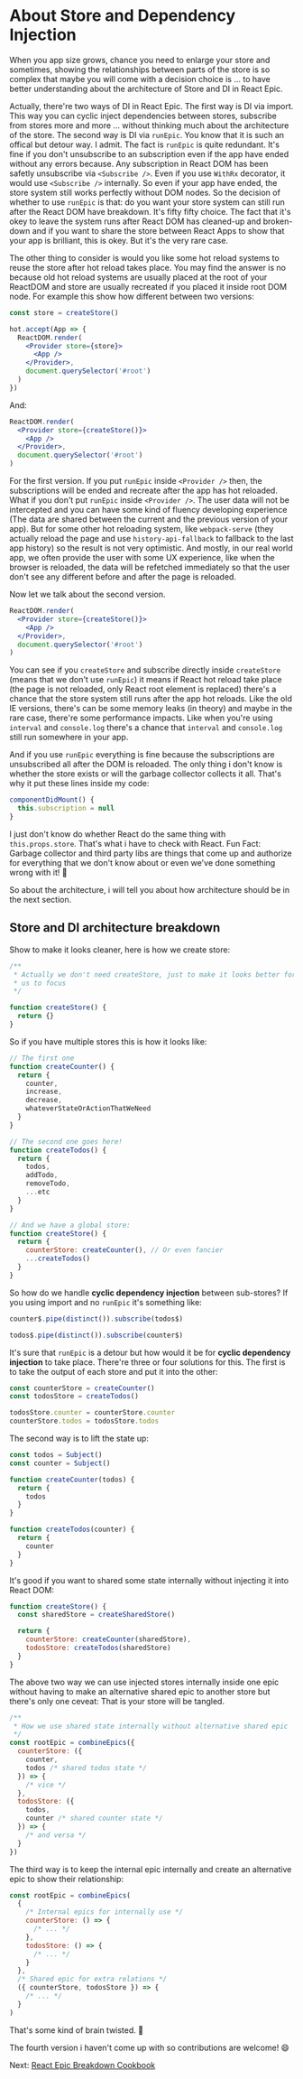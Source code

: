 # About Store and Dependency Injection

When you app size grows, chance you need to enlarge your store and sometimes, showing the relationships between parts of the store is so complex that maybe you will come with a decision choice is ... to have better understanding about the architecture of Store and DI in React Epic.

Actually, there're two ways of DI in React Epic. The first way is DI via import. This way you can cyclic inject dependencies between stores, subscribe from stores more and more ... without thinking much about the architecture of the store. The second way is DI via `runEpic`. You know that it is such an offical but detour way. I admit. The fact is `runEpic` is quite redundant. It's fine if you don't unsubscribe to an subscription even if the app have ended without any errors because. Any subscription in React DOM has been safetly unsubscribe via `<Subscribe />`. Even if you use `WithRx` decorator, it would use `<Subscribe />` internally. So even if your app have ended, the store system still works perfectly without DOM nodes. So the decision of whether to use `runEpic` is that: do you want your store system can still run after the React DOM have breakdown. It's fifty fifty choice. The fact that it's okey to leave the system runs after React DOM has cleaned-up and broken-down and if you want to share the store between React Apps to show that your app is brilliant, this is okey. But it's the very rare case.

The other thing to consider is would you like some hot reload systems to reuse the store after hot reload takes place. You may find the answer is no because old hot reload systems are usually placed at the root of your ReactDOM and store are usually recreated if you placed it inside root DOM node. For example this show how different between two versions:

```jsx
const store = createStore()

hot.accept(App => {
  ReactDOM.render(
    <Provider store={store}>
      <App />
    </Provider>,
    document.querySelector('#root')
  )
})
```

And:

```jsx
ReactDOM.render(
  <Provider store={createStore()}>
    <App />
  </Provider>,
  document.querySelector('#root')
)
```

For the first version. If you put `runEpic` inside `<Provider />` then, the subscriptions will be ended and recreate after the app has hot reloaded. What if you don't put `runEpic` inside `<Provider />`. The user data will not be intercepted and you can have some kind of fluency developing experience (The data are shared between the current and the previous version of your app). But for some other hot reloading system, like `webpack-serve` (they actually reload the page and use `history-api-fallback` to fallback to the last app history) so the result is not very optimistic. And mostly, in our real world app, we often provide the user with some UX experience, like when the browser is reloaded, the data will be refetched immediately so that the user don't see any different before and after the page is reloaded.

Now let we talk about the second version.

```jsx
ReactDOM.render(
  <Provider store={createStore()}>
    <App />
  </Provider>,
  document.querySelector('#root')
)
```

You can see if you `createStore` and subscribe directly inside `createStore` (means that we don't use `runEpic`) it means if React hot reload take place (the page is not reloaded, only React root element is replaced) there's a chance that the store system still runs after the app hot reloads. Like the old IE versions, there's can be some memory leaks (in theory) and maybe in the rare case, there're some performance impacts. Like when you're using `interval` and `console.log` there's a chance that `interval` and `console.log` still run somewhere in your app.

And if you use `runEpic` everything is fine because the subscriptions are unsubscribed all after the DOM is reloaded. The only thing i don't know is whether the store exists or will the garbage collector collects it all. That's why it put these lines inside my code:

```jsx
componentDidMount() {
  this.subscription = null
}
```

I just don't know do whether React do the same thing with `this.props.store`. That's what i have to check with React. Fun Fact: Garbage collector and third party libs are things that come up and authorize for everything that we don't know about or even we've done something wrong with it! 🤣

So about the architecture, i will tell you about how architecture should be in the next section.

## Store and DI architecture breakdown

Show to make it looks cleaner, here is how we create store:

```jsx
/**
 * Actually we don't need createStore, just to make it looks better for
 * us to focus
 */

function createStore() {
  return {}
}
```

So if you have multiple stores this is how it looks like:

```jsx
// The first one
function createCounter() {
  return {
    counter,
    increase,
    decrease,
    whateverStateOrActionThatWeNeed
  }
}

// The second one goes here!
function createTodos() {
  return {
    todos,
    addTodo,
    removeTodo,
    ...etc
  }
}

// And we have a global store:
function createStore() {
  return {
    counterStore: createCounter(), // Or even fancier
    ...createTodos()
  }
}
```

So how do we handle **cyclic dependency injection** between sub-stores? If you using import and no `runEpic` it's something like:

```jsx
counter$.pipe(distinct()).subscribe(todos$)

todos$.pipe(distinct()).subscribe(counter$)
```

It's sure that `runEpic` is a detour but how would it be for **cyclic dependency injection** to take place. There're three or four solutions for this. The first is to take the output of each store and put it into the other:

```jsx
const counterStore = createCounter()
const todosStore = createTodos()

todosStore.counter = counterStore.counter
counterStore.todos = todosStore.todos
```

The second way is to lift the state up:

```jsx
const todos = Subject()
const counter = Subject()

function createCounter(todos) {
  return {
    todos
  }
}

function createTodos(counter) {
  return {
    counter
  }
}
```

It's good if you want to shared some state internally without injecting it into React DOM:

```jsx
function createStore() {
  const sharedStore = createSharedStore()

  return {
    counterStore: createCounter(sharedStore),
    todosStore: createTodos(sharedStore)
  }
}
```

The above two way we can use injected stores internally inside one epic without having to make an alternative shared epic to another store but there's only one ceveat: That is your store will be tangled.

```jsx
/**
 * How we use shared state internally without alternative shared epic
 */
const rootEpic = combineEpics({
  counterStore: ({
    counter,
    todos /* shared todos state */
  }) => {
    /* vice */
  },
  todosStore: ({
    todos,
    counter /* shared counter state */
  }) => {
    /* and versa */
  }
})
```

The third way is to keep the internal epic internally and create an alternative epic to show their relationship:

```jsx
const rootEpic = combineEpics(
  {
    /* Internal epics for internally use */
    counterStore: () => {
      /* ... */
    },
    todosStore: () => {
      /* ... */
    }
  },
  /* Shared epic for extra relations */
  ({ counterStore, todosStore }) => {
    /* ... */
  }
)
```

That's some kind of brain twisted. 🤔

The fourth version i haven't come up with so contributions are welcome! 😄

Next: [React Epic Breakdown Cookbook](BreakdownCookbook.md)
